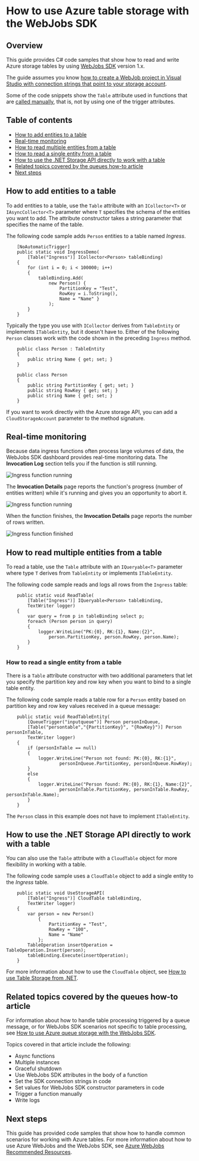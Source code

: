 <properties 
	pageTitle="How to use Azure table storage with the WebJobs SDK" 
	description="Learn how to use Azure table storage with the WebJobs SDK. Create tables, add entities to tables, and read existing tables." 
	services="app-service\web, storage" 
	documentationCenter=".net" 
	authors="tdykstra" 
	manager="wpickett" 
	editor="jimbe"/>

<tags
	ms.service="app-service-web"
	ms.date="09/22/2015"
	wacn.date=""/>

# How to use Azure table storage with the WebJobs SDK

## Overview

This guide provides C# code samples that show how to read and write Azure storage tables by using [WebJobs SDK](/documentation/articles/websites-dotnet-webjobs-sdk) version 1.x.

The guide assumes you know [how to create a WebJob project in Visual Studio with connection strings that point to your storage account](/documentation/articles/websites-dotnet-webjobs-sdk-get-started).
		
Some of the code snippets show the `Table` attribute used in functions that are [called manually](/documentation/articles/websites-dotnet-webjobs-sdk-storage-queues-how-to#manual), that is, not by using one of the trigger attributes. 

## Table of contents

-   [How to add entities to a table](#ingress)
-   [Real-time monitoring](#monitor)
-   [How to read multiple entities from a table](#multiple)
-   [How to read a single entity from a table](#readone)
-   [How to use the .NET Storage API directly to work with a table](#readone)
-   [Related topics covered by the queues how-to article](#queues)
-   [Next steps](#nextsteps)
## <a id="ingress"></a> How to add entities to a table

To add entities to a table, use the `Table` attribute with an `ICollector<T>` or `IAsyncCollector<T>` parameter where `T` specifies the schema of the entities you want to add. The attribute constructor takes a string parameter that specifies the name of the table. 

The following code sample adds `Person` entities to a table named *Ingress*.

		[NoAutomaticTrigger]
		public static void IngressDemo(
		    [Table("Ingress")] ICollector<Person> tableBinding)
		{
		    for (int i = 0; i < 100000; i++)
		    {
		        tableBinding.Add(
		            new Person() { 
		                PartitionKey = "Test", 
		                RowKey = i.ToString(), 
		                Name = "Name" }
		            );
		    }
		}

Typically the type you use with `ICollector` derives from `TableEntity` or implements `ITableEntity`, but it doesn't have to. Either of the following `Person` classes work with the code shown in the preceding `Ingress` method.

		public class Person : TableEntity
		{
		    public string Name { get; set; }
		}

		public class Person
		{
		    public string PartitionKey { get; set; }
		    public string RowKey { get; set; }
		    public string Name { get; set; }
		}

If you want to work directly with the Azure storage API, you can add a `CloudStorageAccount` parameter to the method signature.

## <a id="monitor"></a> Real-time monitoring

Because data ingress functions often process large volumes of data, the WebJobs SDK dashboard provides real-time monitoring data. The **Invocation Log** section tells you if the function is still running.

![Ingress function running](./media/websites-dotnet-webjobs-sdk-storage-tables-how-to/ingressrunning.png)

The **Invocation Details** page reports the function's progress (number of entities written) while it's running and gives you an opportunity to abort it. 

![Ingress function running](./media/websites-dotnet-webjobs-sdk-storage-tables-how-to/ingressprogress.png)

When the function finishes, the **Invocation Details** page reports the number of rows written.

![Ingress function finished](./media/websites-dotnet-webjobs-sdk-storage-tables-how-to/ingresssuccess.png)

## <a id="multiple"></a> How to read multiple entities from a table

To read a table, use the `Table` attribute with an `IQueryable<T>` parameter where type `T` derives from `TableEntity` or implements `ITableEntity`.

The following code sample reads and logs all rows from the `Ingress` table:
 
		public static void ReadTable(
		    [Table("Ingress")] IQueryable<Person> tableBinding,
		    TextWriter logger)
		{
		    var query = from p in tableBinding select p;
		    foreach (Person person in query)
		    {
		        logger.WriteLine("PK:{0}, RK:{1}, Name:{2}", 
		            person.PartitionKey, person.RowKey, person.Name);
		    }
		}

### <a id="readone"></a> How to read a single entity from a table

There is a `Table` attribute constructor with two additional parameters that let you specify the partition key and row key when you want to bind to a single table entity.

The following code sample reads a table row for a `Person` entity based on partition key and row key values received in a queue message:  

		public static void ReadTableEntity(
		    [QueueTrigger("inputqueue")] Person personInQueue,
		    [Table("persontable","{PartitionKey}", "{RowKey}")] Person personInTable,
		    TextWriter logger)
		{
		    if (personInTable == null)
		    {
		        logger.WriteLine("Person not found: PK:{0}, RK:{1}",
		                personInQueue.PartitionKey, personInQueue.RowKey);
		    }
		    else
		    {
		        logger.WriteLine("Person found: PK:{0}, RK:{1}, Name:{2}",
		                personInTable.PartitionKey, personInTable.RowKey, personInTable.Name);
		    }
		}


The `Person` class in this example does not have to implement `ITableEntity`.

## <a id="storageapi"></a> How to use the .NET Storage API directly to work with a table

You can also use the `Table` attribute with a `CloudTable` object for more flexibility in working with a table.

The following code sample uses a `CloudTable` object to add a single entity to the *Ingress* table. 
 
		public static void UseStorageAPI(
		    [Table("Ingress")] CloudTable tableBinding,
		    TextWriter logger)
		{
		    var person = new Person()
		        {
		            PartitionKey = "Test",
		            RowKey = "100",
		            Name = "Name"
		        };
		    TableOperation insertOperation = TableOperation.Insert(person);
		    tableBinding.Execute(insertOperation);
		}

For more information about how to use the `CloudTable` object, see [How to use Table Storage from .NET](/documentation/articles/storage-dotnet-how-to-use-tables). 

## <a id="queues"></a>Related topics covered by the queues how-to article

For information about how to handle table processing triggered by a queue message, or for WebJobs SDK scenarios not specific to table processing, see [How to use Azure queue storage with the WebJobs SDK](/documentation/articles/websites-dotnet-webjobs-sdk-storage-queues-how-to). 

Topics covered in that article include the following:

* Async functions
* Multiple instances
* Graceful shutdown
* Use WebJobs SDK attributes in the body of a function
* Set the SDK connection strings in code
* Set values for WebJobs SDK constructor parameters in code
* Trigger a function manually
* Write logs

## <a id="nextsteps"></a> Next steps

This guide has provided code samples that show how to handle common scenarios for working with Azure tables. For more information about how to use Azure WebJobs and the WebJobs SDK, see [Azure WebJobs Recommended Resources](/documentation/articles/websites-webjobs-resources/).
 
